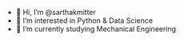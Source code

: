 - 👋 Hi, I’m @sarthakmitter
- 👀 I’m interested in Python & Data Science
- 🌱 I’m currently studying Mechanical Engineering

<!---
sarthakmitter/sarthakmitter is a ✨ special ✨ repository because its `README.md` (this file) appears on your GitHub profile.
You can click the Preview link to take a look at your changes.
--->
